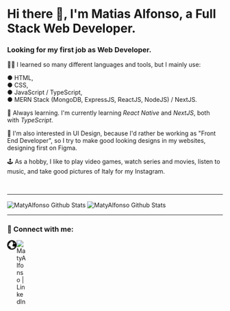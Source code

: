 # Hi there 👋, I'm Matias Alfonso, a Full Stack Web Developer.

### Looking for my first job as Web Developer.

🧑‍💻 I learned so many different languages and tools, but I mainly use:

● HTML, <br />
● CSS, <br />
● JavaScript / TypeScript, <br />
● MERN Stack (MongoDB, ExpressJS, ReactJS, NodeJS) / NextJS. <br />

💪 Always learning. I'm currently learning *React Native* and *NextJS*, both with *TypeScript*.

🎀 I'm also interested in UI Design, because I'd rather be working as "Front End Developer", so I try to make good looking designs in my websites, designing first on Figma. 

🕹️ As a hobby, I like to play video games, watch series and movies, listen to music, and take good pictures of Italy for my Instagram.

<br />

---
<img align="center" alt="MatyAlfonso Github Stats" src="https://github-readme-stats.vercel.app/api?username=MatyAlfonso&show_icons=true&hide_border=true&theme=radical&hide=contribs,prs"/>
<img align="center" alt="MatyAlfonso Github Stats" src="https://github-readme-stats.vercel.app/api/top-langs/?username=MatyAlfonso&show_icons=true&hide_border=true&theme=radical"/>
<br />

---
### 📲 Connect with me: 
[<img align="left" alt="MatyAlfonso | LinkedIn" width="22px" src="https://raw.githubusercontent.com/iconic/open-iconic/master/svg/globe.svg">][webpage]
[<img align="left" alt="MatyAlfonso | LinkedIn" width="22px" src="https://cdn.jsdelivr.net/npm/simple-icons@v3/icons/linkedin.svg">][linkedin]

<br />
<br />

[webpage]: https://www.matias-alfonso.ga/
[linkedin]: https://www.linkedin.com/in/alfonso-matias/



